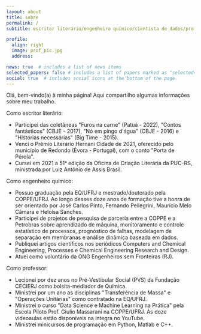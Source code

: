 ```yaml
---
layout: about
title: sobre
permalink: /
subtitle: escritor literário/engenheiro químico/cientista de dados/professor.

profile:
  align: right
  image: prof_pic.jpg
  address:

news: true  # includes a list of news items
selected_papers: false # includes a list of papers marked as "selected={true}"
social: true  # includes social icons at the bottom of the page
---
```


Olá, bem-vindo(a) à minha página! Aqui compartilho algumas informações sobre meu trabalho.

Como escritor literário:

- Participei das coletâneas "Furos na carne" (Patuá - 2022), "Contos fantásticos" (CBJE - 2017), "Nó em pingo d'água" (CBJE - 2016) e "Histórias necessárias" (Big Time - 2015).
- Venci o Prêmio Literário Hernani Cidade de 2021, oferecido pelo município de Redondo (Évora - Portugal), com o conto "Porta de Pérola".
- Cursei em 2021 a 51ᵃ edição da Oficina de Criação Literária da PUC-RS, ministrada por Luiz Antônio de Assis Brasil.


Como engenheiro químico:

- Possuo graduação pela EQ/UFRJ e mestrado/doutorado pela COPPE/UFRJ. Ao longo desses doze anos de formação tive a honra de ser orientado por José Carlos Pinto, Fernando Pellegrini, Maurício  Melo Câmara e Heloísa Sanches.
- Participei de projetos de pesquisa de parceria entre a COPPE e a Petrobras sobre aprendizado de máquina, monitoramento e controle estatístico de processos, prognóstico de falhas, modelagem de separação em membranas e análise dinâmica baseada em dados.
- Publiquei artigos científicos nos periódicos Computers and Chemical Engineering, Processes e Chemical Engineering Research and Design.
- Atuei como voluntário da ONG Engenheiros sem Fronteiras (RJ).

Como professor: 

- Lecionei por dez anos no Pré-Vestibular Social (PVS) da Fundação CECIERJ como bolsita-mediador de Química.
- Ministrei por um ano as disciplinas "Transferência de Massa" e "Operações Unitárias" como contratado na EQ/UFRJ.
- Ministrei o curso "Data Science e Machine Learning na Prática" pela Escola Piloto Prof. Giulio Massarani na COPPE/UFRJ. As doze videoaulas estão disponíveis na íntegra no YouTube.
- Ministrei minicursos de programação em Python, Matlab e C++.
